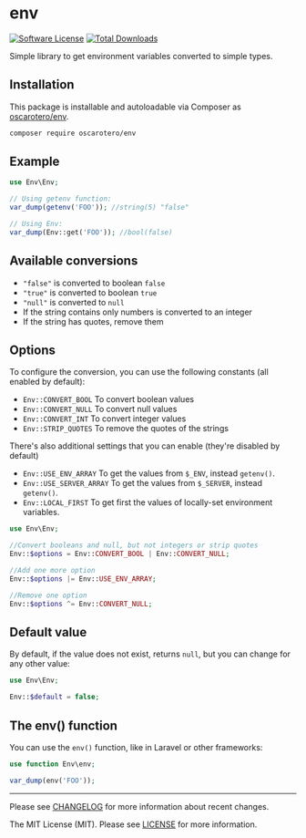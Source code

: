 # env

[![Software License][ico-license]](LICENSE)
[![Total Downloads][ico-downloads]][link-downloads]

Simple library to get environment variables converted to simple types.

## Installation

This package is installable and autoloadable via Composer as
[oscarotero/env](https://packagist.org/packages/oscarotero/env).

```sh
composer require oscarotero/env
```

## Example

```php
use Env\Env;

// Using getenv function:
var_dump(getenv('FOO')); //string(5) "false"

// Using Env:
var_dump(Env::get('FOO')); //bool(false)
```

## Available conversions

- `"false"` is converted to boolean `false`
- `"true"` is converted to boolean `true`
- `"null"` is converted to `null`
- If the string contains only numbers is converted to an integer
- If the string has quotes, remove them

## Options

To configure the conversion, you can use the following constants (all enabled by
default):

- `Env::CONVERT_BOOL` To convert boolean values
- `Env::CONVERT_NULL` To convert null values
- `Env::CONVERT_INT` To convert integer values
- `Env::STRIP_QUOTES` To remove the quotes of the strings

There's also additional settings that you can enable (they're disabled by
default)

- `Env::USE_ENV_ARRAY` To get the values from `$_ENV`, instead `getenv()`.
- `Env::USE_SERVER_ARRAY` To get the values from `$_SERVER`, instead `getenv()`.
- `Env::LOCAL_FIRST` To get first the values of locally-set environment
  variables.

```php
use Env\Env;

//Convert booleans and null, but not integers or strip quotes
Env::$options = Env::CONVERT_BOOL | Env::CONVERT_NULL;

//Add one more option
Env::$options |= Env::USE_ENV_ARRAY;

//Remove one option
Env::$options ^= Env::CONVERT_NULL;
```

## Default value

By default, if the value does not exist, returns `null`, but you can change for
any other value:

```php
use Env\Env;

Env::$default = false;
```

## The env() function

You can use the `env()` function, like in Laravel or other frameworks:

```php
use function Env\env;

var_dump(env('FOO'));
```

---

Please see [CHANGELOG](CHANGELOG.md) for more information about recent changes.

The MIT License (MIT). Please see [LICENSE](LICENSE) for more information.

[ico-license]: https://img.shields.io/badge/license-MIT-brightgreen.svg?style=flat-square
[ico-downloads]: https://img.shields.io/packagist/dt/oscarotero/env.svg?style=flat-square
[link-downloads]: https://packagist.org/packages/oscarotero/env
